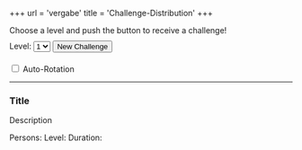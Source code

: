 +++
url = 'vergabe'
title = 'Challenge-Distribution'
+++

<link rel="stylesheet" href="../../customStyles.css">
<script type="text/javascript" src="../../jquery.min.js"></script>
<script type="text/javascript" src="../../qrcode.js"></script>
<script type="text/javascript" src="../../challengeHandler.js"></script>

<p style="margin-bottom: 10px">Choose a level and push the button to receive a challenge!</p>
<span>Level:</span>
<select name="level" id="levelSelection" style="margin-bottom: 20px;">
    <option value="1">1</option>
    <option value="2">2</option>
    <option value="3">3</option>
</select>
<input type="button" value="New Challenge" id="challengeButton" class="button newChallenge" onclick="GetNewChallenge()">
<br>
<input type="checkbox" id="autoRotation" value="rotation" unchecked>
<label for="autoRotation">Auto-Rotation</label><br>

<hr class="horizontalLine"></hr>

<div class="box">
        </div>
<h3 class="title" id="title">Title</h3>

<div class="challengeWrapper">
        <p id="description">Description</p>
        <div>
            <span id="playerCount">Persons:</span>
            <span id="level">Level: </span>
            <span id="duration">Duration: </span>
        </div>
        <div id="qrcode"></div>
</div>

